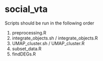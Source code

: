 # social_vta  
  
Scripts should be run in the following order  
1) preprocessing.R  
2) integrate_objects.sh / integrate_objects.R  
3) UMAP_cluster.sh / UMAP_cluster.R  
4) subset_data.R  
5) findDEGs.R  
 
